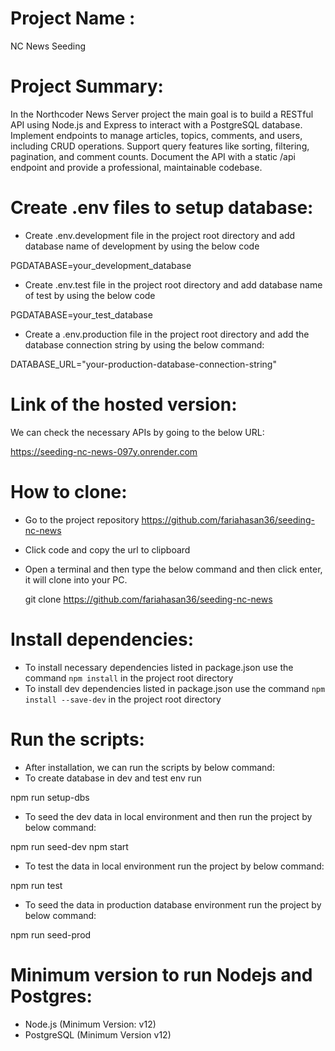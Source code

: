# Project Name :

NC News Seeding

# Project Summary: 
 
 In the Northcoder News Server project the main goal is to build a RESTful API using Node.js and Express to interact with a PostgreSQL database. Implement endpoints to manage articles, topics, comments, and users, including CRUD operations. Support query features like sorting, filtering, pagination, and comment counts. Document the API with a static /api endpoint and provide a professional, maintainable codebase. 

# Create .env files to setup database:

- Create .env.development file in the project root directory and add database name of development by using the below code

PGDATABASE=your_development_database

- Create .env.test file in the project root directory and add database name of test by using the below code

PGDATABASE=your_test_database

- Create a .env.production file in the project root directory and add the database connection string by using the below command:

DATABASE_URL="your-production-database-connection-string"

# Link of the hosted version: 

We can check the necessary APIs by going to the below URL:

https://seeding-nc-news-097y.onrender.com



# How to clone:

- Go to the project repository https://github.com/fariahasan36/seeding-nc-news
- Click code and copy the url to clipboard
- Open a terminal and then type the below command and then click enter, it will clone into your PC.
    
    git clone https://github.com/fariahasan36/seeding-nc-news

# Install dependencies: 

- To install necessary dependencies listed in package.json use the command `npm install` in the project root directory 
- To install dev dependencies listed in package.json use the command `npm install --save-dev` in the project root directory 

# Run the scripts:

- After installation, we can run the scripts by below command:
- To create database in dev and test env run 

npm run setup-dbs

- To seed the dev data in local environment and then run the project by below command:

npm run seed-dev
npm start

- To test the data in local environment run the project by below command:

npm run test

- To seed the data in production database environment run the project by below command:

npm run seed-prod

# Minimum version to run Nodejs and Postgres:

- Node.js (Minimum Version: v12)
- PostgreSQL (Minimum Version v12)